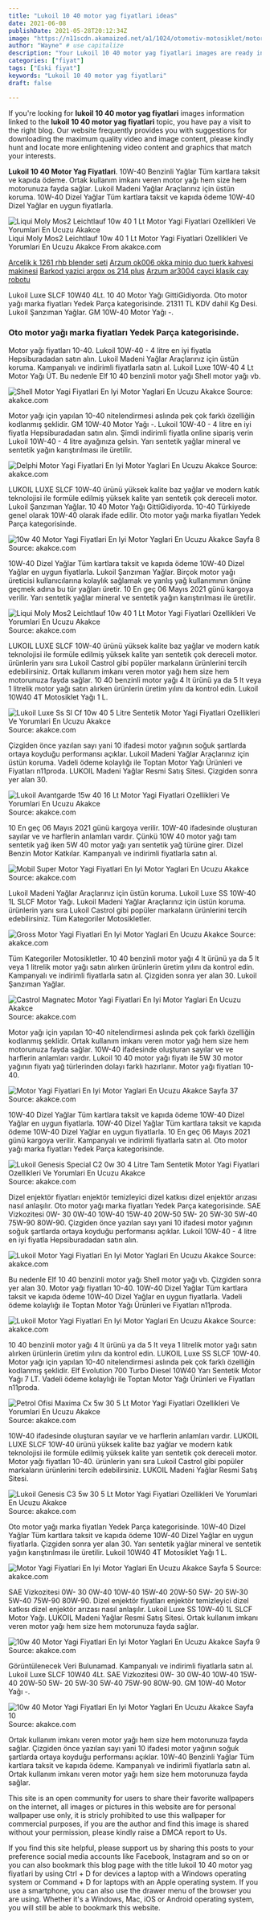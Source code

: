 ```yaml
---
title: "Lukoil 10 40 motor yag fiyatlari ideas"
date: 2021-06-08
publishDate: 2021-05-28T20:12:34Z
image: "https://n11scdn.akamaized.net/a1/1024/otomotiv-motosiklet/motor-yagi/mobil-super-2000-10w-40-motor-yagi-4-lt__0293508117855401.jpg"
author: "Wayne" # use capitalize
description: "Your Lukoil 10 40 motor yag fiyatlari images are ready in this website. Lukoil 10 40 motor yag fiyatlari are a topic that is being searched for and liked by netizens today. You can Get the Lukoil 10 40 motor yag fiyatlari files here. Download all royalty-free vectors."
categories: ["fiyat"]
tags: ["Eski fiyat"]
keywords: "Lukoil 10 40 motor yag fiyatlari"
draft: false

---
```


If you're looking for **lukoil 10 40 motor yag fiyatlari** images information linked to the **lukoil 10 40 motor yag fiyatlari** topic, you have pay a visit to the right  blog.  Our website frequently  provides you with  suggestions  for downloading  the maximum  quality video and image  content, please kindly hunt and locate more enlightening video content and graphics  that match your interests.

**Lukoil 10 40 Motor Yag Fiyatlari**. 10W-40 Benzinli Yağlar Tüm kartlara taksit ve kapıda ödeme. Ortak kullanım imkanı veren motor yağı hem size hem motorunuza fayda sağlar. Lukoil Madeni Yağlar Araçlarınız için üstün koruma. 10W-40 Dizel Yağlar Tüm kartlara taksit ve kapıda ödeme 10W-40 Dizel Yağlar en uygun fiyatlarla.

![Liqui Moly Mos2 Leichtlauf 10w 40 1 Lt Motor Yagi Fiyatlari Ozellikleri Ve Yorumlari En Ucuzu Akakce](https://cdn.akakce.com/liqui-moly/liqui-moly-mos2-leichtlauf-10w-40-1-lt-z.jpg "Liqui Moly Mos2 Leichtlauf 10w 40 1 Lt Motor Yagi Fiyatlari Ozellikleri Ve Yorumlari En Ucuzu Akakce")
Liqui Moly Mos2 Leichtlauf 10w 40 1 Lt Motor Yagi Fiyatlari Ozellikleri Ve Yorumlari En Ucuzu Akakce From akakce.com

[Arcelik k 1261 rhb blender seti](/arcelik-k-1261-rhb-blender-seti/)
[Arzum ok006 okka minio duo tuerk kahvesi makinesi](/arzum-ok006-okka-minio-duo-tuerk-kahvesi-makinesi/)
[Barkod yazici argox os 214 plus](/barkod-yazici-argox-os-214-plus/)
[Arzum ar3004 cayci klasik cay robotu](/arzum-ar3004-cayci-klasik-cay-robotu/)

Lukoil Luxe SLCF 10W40 4Lt. 10 40 Motor Yağı GittiGidiyorda. Oto motor yağı marka fiyatları Yedek Parça kategorisinde. 21311 TL KDV dahil Kg Desi. Lukoil Şanzıman Yağlar. GM 10W-40 Motor Yağı -.

### Oto motor yağı marka fiyatları Yedek Parça kategorisinde.

Motor yağı fiyatları 10-40. Lukoil 10W-40 - 4 litre en iyi fiyatla Hepsiburadadan satın alın. Lukoil Madeni Yağlar Araçlarınız için üstün koruma. Kampanyalı ve indirimli fiyatlarla satın al. Lukoil Luxe 10W-40 4 Lt Motor Yağı ÜT. Bu nedenle Elf 10 40 benzinli motor yağı Shell motor yağı vb.


![Shell Motor Yagi Fiyatlari En Iyi Motor Yaglari En Ucuzu Akakce](https://iis-akakce.akamaized.net/p.x?%2F%2Fmcdn01%2Egittigidiyor%2Enet%2F52291%2F522911041%5F0%2Ejpg "Shell Motor Yagi Fiyatlari En Iyi Motor Yaglari En Ucuzu Akakce")
Source: akakce.com

Motor yağı için yapılan 10-40 nitelendirmesi aslında pek çok farklı özelliğin kodlanmış şeklidir. GM 10W-40 Motor Yağı -. Lukoil 10W-40 - 4 litre en iyi fiyatla Hepsiburadadan satın alın. Şimdi indirimli fiyatla online sipariş verin Lukoil 10W-40 - 4 litre ayağınıza gelsin. Yarı sentetik yağlar mineral ve sentetik yağın karıştırılması ile üretilir.

![Delphi Motor Yagi Fiyatlari En Iyi Motor Yaglari En Ucuzu Akakce](https://n11scdn.akamaized.net/a1/1024/otomotiv-motosiklet/oem-yedek-parca/delphi-just-power-20w-50-4-lt-motor-yagi__0749526640018890.jpg "Delphi Motor Yagi Fiyatlari En Iyi Motor Yaglari En Ucuzu Akakce")
Source: akakce.com

LUKOIL LUXE SLCF 10W-40 ürünü yüksek kalite baz yağlar ve modern katık teknolojisi ile formüle edilmiş yüksek kalite yarı sentetik çok dereceli motor. Lukoil Şanzıman Yağlar. 10 40 Motor Yağı GittiGidiyorda. 10-40 Türkiyede genel olarak 10W-40 olarak ifade edilir. Oto motor yağı marka fiyatları Yedek Parça kategorisinde.

![10w 40 Motor Yagi Fiyatlari En Iyi Motor Yaglari En Ucuzu Akakce Sayfa 8](https://iis-akakce.akamaized.net/p.x?%2F%2Fmcdn01%2Egittigidiyor%2Enet%2F59427%2F594275310%5F0%2Ejpg "10w 40 Motor Yagi Fiyatlari En Iyi Motor Yaglari En Ucuzu Akakce Sayfa 8")
Source: akakce.com

10W-40 Dizel Yağlar Tüm kartlara taksit ve kapıda ödeme 10W-40 Dizel Yağlar en uygun fiyatlarla. Lukoil Şanzıman Yağlar. Birçok motor yağı üreticisi kullanıcılarına kolaylık sağlamak ve yanlış yağ kullanımının önüne geçmek adına bu tür yağları üretir. 10 En geç 06 Mayıs 2021 günü kargoya verilir. Yarı sentetik yağlar mineral ve sentetik yağın karıştırılması ile üretilir.

![Liqui Moly Mos2 Leichtlauf 10w 40 1 Lt Motor Yagi Fiyatlari Ozellikleri Ve Yorumlari En Ucuzu Akakce](https://cdn.akakce.com/liqui-moly/liqui-moly-mos2-leichtlauf-10w-40-1-lt-z.jpg "Liqui Moly Mos2 Leichtlauf 10w 40 1 Lt Motor Yagi Fiyatlari Ozellikleri Ve Yorumlari En Ucuzu Akakce")
Source: akakce.com

LUKOIL LUXE SLCF 10W-40 ürünü yüksek kalite baz yağlar ve modern katık teknolojisi ile formüle edilmiş yüksek kalite yarı sentetik çok dereceli motor. ürünlerin yanı sıra Lukoil Castrol gibi popüler markaların ürünlerini tercih edebilirsiniz. Ortak kullanım imkanı veren motor yağı hem size hem motorunuza fayda sağlar. 10 40 benzinli motor yağı 4 lt ürünü ya da 5 lt veya 1 litrelik motor yağı satın alırken ürünlerin üretim yılını da kontrol edin. Lukoil 10W40 4T Motosiklet Yağı 1 L.

![Lukoil Luxe Ss Sl Cf 10w 40 5 Litre Sentetik Motor Yagi Fiyatlari Ozellikleri Ve Yorumlari En Ucuzu Akakce](https://iis-akakce.akamaized.net/p.z?%2F%2Fproductimages%2Ehepsiburada%2Enet%2Fs%2F52%2F600%2F11118468366386%2Ejpg "Lukoil Luxe Ss Sl Cf 10w 40 5 Litre Sentetik Motor Yagi Fiyatlari Ozellikleri Ve Yorumlari En Ucuzu Akakce")
Source: akakce.com

Çizgiden önce yazılan sayı yani 10 ifadesi motor yağının soğuk şartlarda ortaya koyduğu performansı açıklar. Lukoil Madeni Yağlar Araçlarınız için üstün koruma. Vadeli ödeme kolaylığı ile Toptan Motor Yağı Ürünleri ve Fiyatları n11proda. LUKOIL Madeni Yağlar Resmi Satış Sitesi. Çizgiden sonra yer alan 30.

![Lukoil Avantgarde 15w 40 16 Lt Motor Yagi Fiyatlari Ozellikleri Ve Yorumlari En Ucuzu Akakce](https://iis-akakce.akamaized.net/p.z?%2F%2Fst2%2Emyideasoft%2Ecom%2Fshop%2Fur%2F92%2Fmyassets%2Fproducts%2F150%2F1540%2Ejpg%3Frevision%3D1459954582 "Lukoil Avantgarde 15w 40 16 Lt Motor Yagi Fiyatlari Ozellikleri Ve Yorumlari En Ucuzu Akakce")
Source: akakce.com

10 En geç 06 Mayıs 2021 günü kargoya verilir. 10W-40 ifadesinde oluşturan sayılar ve ve harflerin anlamları vardır. Çünkü 10W 40 motor yağı tam sentetik yağ iken 5W 40 motor yağı yarı sentetik yağ türüne girer. Dizel Benzin Motor Katkılar. Kampanyalı ve indirimli fiyatlarla satın al.

![Mobil Super Motor Yagi Fiyatlari En Iyi Motor Yaglari En Ucuzu Akakce](https://cdn.akakce.com/mobil/mobil-super-2000-x1-10w-40-4-lt-x.jpg "Mobil Super Motor Yagi Fiyatlari En Iyi Motor Yaglari En Ucuzu Akakce")
Source: akakce.com

Lukoil Madeni Yağlar Araçlarınız için üstün koruma. Lukoil Luxe SS 10W-40 1L SLCF Motor Yağı. Lukoil Madeni Yağlar Araçlarınız için üstün koruma. ürünlerin yanı sıra Lukoil Castrol gibi popüler markaların ürünlerini tercih edebilirsiniz. Tüm Kategoriler Motosikletler.

![Gross Motor Yagi Fiyatlari En Iyi Motor Yaglari En Ucuzu Akakce](https://n11scdn.akamaized.net/a1/1024/otomotiv-motosiklet/motor-yagi/gross-becher-10w40-motor-yagi-4-litre__0297906634479690.jpeg "Gross Motor Yagi Fiyatlari En Iyi Motor Yaglari En Ucuzu Akakce")
Source: akakce.com

Tüm Kategoriler Motosikletler. 10 40 benzinli motor yağı 4 lt ürünü ya da 5 lt veya 1 litrelik motor yağı satın alırken ürünlerin üretim yılını da kontrol edin. Kampanyalı ve indirimli fiyatlarla satın al. Çizgiden sonra yer alan 30. Lukoil Şanzıman Yağlar.

![Castrol Magnatec Motor Yagi Fiyatlari En Iyi Motor Yaglari En Ucuzu Akakce](https://cdn.akakce.com/castrol/castrol-magnatec-stop-start-5w-30-a5-4-lt-x.jpg "Castrol Magnatec Motor Yagi Fiyatlari En Iyi Motor Yaglari En Ucuzu Akakce")
Source: akakce.com

Motor yağı için yapılan 10-40 nitelendirmesi aslında pek çok farklı özelliğin kodlanmış şeklidir. Ortak kullanım imkanı veren motor yağı hem size hem motorunuza fayda sağlar. 10W-40 ifadesinde oluşturan sayılar ve ve harflerin anlamları vardır. Lukoil 10 40 motor yağı fiyatı ile 5W 30 motor yağının fiyatı yağ türlerinden dolayı farklı hazırlanır. Motor yağı fiyatları 10-40.

![Motor Yagi Fiyatlari En Iyi Motor Yaglari En Ucuzu Akakce Sayfa 37](https://cdn.akakce.com/lubex/lubex-syn-5w-40-4-lt-x.jpg "Motor Yagi Fiyatlari En Iyi Motor Yaglari En Ucuzu Akakce Sayfa 37")
Source: akakce.com

10W-40 Dizel Yağlar Tüm kartlara taksit ve kapıda ödeme 10W-40 Dizel Yağlar en uygun fiyatlarla. 10W-40 Dizel Yağlar Tüm kartlara taksit ve kapıda ödeme 10W-40 Dizel Yağlar en uygun fiyatlarla. 10 En geç 06 Mayıs 2021 günü kargoya verilir. Kampanyalı ve indirimli fiyatlarla satın al. Oto motor yağı marka fiyatları Yedek Parça kategorisinde.

![Lukoil Genesis Special C2 0w 30 4 Litre Tam Sentetik Motor Yagi Fiyatlari Ozellikleri Ve Yorumlari En Ucuzu Akakce](https://iis-akakce.akamaized.net/p.z?%2F%2Fproductimages%2Ehepsiburada%2Enet%2Fs%2F52%2F600%2F11118468399154%2Ejpg "Lukoil Genesis Special C2 0w 30 4 Litre Tam Sentetik Motor Yagi Fiyatlari Ozellikleri Ve Yorumlari En Ucuzu Akakce")
Source: akakce.com

Dizel enjektör fiyatları enjektör temizleyici dizel katkısı dizel enjektör arızası nasıl anlaşılır. Oto motor yağı marka fiyatları Yedek Parça kategorisinde. SAE Vizkozitesi 0W- 30 0W-40 10W-40 15W-40 20W-50 5W- 20 5W-30 5W-40 75W-90 80W-90. Çizgiden önce yazılan sayı yani 10 ifadesi motor yağının soğuk şartlarda ortaya koyduğu performansı açıklar. Lukoil 10W-40 - 4 litre en iyi fiyatla Hepsiburadadan satın alın.

![Lukoil Motor Yagi Fiyatlari En Iyi Motor Yaglari En Ucuzu Akakce](https://cdn.akakce.com/lukoil/lukoil-genesis-c3-5w-30-5-lt-x.jpg "Lukoil Motor Yagi Fiyatlari En Iyi Motor Yaglari En Ucuzu Akakce")
Source: akakce.com

Bu nedenle Elf 10 40 benzinli motor yağı Shell motor yağı vb. Çizgiden sonra yer alan 30. Motor yağı fiyatları 10-40. 10W-40 Dizel Yağlar Tüm kartlara taksit ve kapıda ödeme 10W-40 Dizel Yağlar en uygun fiyatlarla. Vadeli ödeme kolaylığı ile Toptan Motor Yağı Ürünleri ve Fiyatları n11proda.

![Lukoil Motor Yagi Fiyatlari En Iyi Motor Yaglari En Ucuzu Akakce](https://n11scdn.akamaized.net/a1/1024/otomotiv-motosiklet/motor-yagi/lukoil-luxe-5w-30-4lt__0862768803346090.jpg "Lukoil Motor Yagi Fiyatlari En Iyi Motor Yaglari En Ucuzu Akakce")
Source: akakce.com

10 40 benzinli motor yağı 4 lt ürünü ya da 5 lt veya 1 litrelik motor yağı satın alırken ürünlerin üretim yılını da kontrol edin. LUKOIL Luxe SS SLCF 10W-40. Motor yağı için yapılan 10-40 nitelendirmesi aslında pek çok farklı özelliğin kodlanmış şeklidir. Elf Evolution 700 Turbo Diesel 10W40 Yarı Sentetik Motor Yağı 7 LT. Vadeli ödeme kolaylığı ile Toptan Motor Yağı Ürünleri ve Fiyatları n11proda.

![Petrol Ofisi Maxima Cx 5w 30 5 Lt Motor Yagi Fiyatlari Ozellikleri Ve Yorumlari En Ucuzu Akakce](https://cdn.akakce.com/petrol-ofisi/petrol-ofisi-maxima-cx-5w-30-5-lt-z.jpg "Petrol Ofisi Maxima Cx 5w 30 5 Lt Motor Yagi Fiyatlari Ozellikleri Ve Yorumlari En Ucuzu Akakce")
Source: akakce.com

10W-40 ifadesinde oluşturan sayılar ve ve harflerin anlamları vardır. LUKOIL LUXE SLCF 10W-40 ürünü yüksek kalite baz yağlar ve modern katık teknolojisi ile formüle edilmiş yüksek kalite yarı sentetik çok dereceli motor. Motor yağı fiyatları 10-40. ürünlerin yanı sıra Lukoil Castrol gibi popüler markaların ürünlerini tercih edebilirsiniz. LUKOIL Madeni Yağlar Resmi Satış Sitesi.

![Lukoil Genesis C3 5w 30 5 Lt Motor Yagi Fiyatlari Ozellikleri Ve Yorumlari En Ucuzu Akakce](https://cdn.akakce.com/lukoil/lukoil-genesis-c3-5w-30-5-lt-z.jpg "Lukoil Genesis C3 5w 30 5 Lt Motor Yagi Fiyatlari Ozellikleri Ve Yorumlari En Ucuzu Akakce")
Source: akakce.com

Oto motor yağı marka fiyatları Yedek Parça kategorisinde. 10W-40 Dizel Yağlar Tüm kartlara taksit ve kapıda ödeme 10W-40 Dizel Yağlar en uygun fiyatlarla. Çizgiden sonra yer alan 30. Yarı sentetik yağlar mineral ve sentetik yağın karıştırılması ile üretilir. Lukoil 10W40 4T Motosiklet Yağı 1 L.

![Motor Yagi Fiyatlari En Iyi Motor Yaglari En Ucuzu Akakce Sayfa 5](https://cdn.akakce.com/shell/shell-helix-ultra-pro-af-5w-30-7-lt-x.jpg "Motor Yagi Fiyatlari En Iyi Motor Yaglari En Ucuzu Akakce Sayfa 5")
Source: akakce.com

SAE Vizkozitesi 0W- 30 0W-40 10W-40 15W-40 20W-50 5W- 20 5W-30 5W-40 75W-90 80W-90. Dizel enjektör fiyatları enjektör temizleyici dizel katkısı dizel enjektör arızası nasıl anlaşılır. Lukoil Luxe SS 10W-40 1L SLCF Motor Yağı. LUKOIL Madeni Yağlar Resmi Satış Sitesi. Ortak kullanım imkanı veren motor yağı hem size hem motorunuza fayda sağlar.

![10w 40 Motor Yagi Fiyatlari En Iyi Motor Yaglari En Ucuzu Akakce Sayfa 9](https://cdn.akakce.com/iv/10022/765/765093753x.jpg "10w 40 Motor Yagi Fiyatlari En Iyi Motor Yaglari En Ucuzu Akakce Sayfa 9")
Source: akakce.com

Görüntülenecek Veri Bulunamad. Kampanyalı ve indirimli fiyatlarla satın al. Lukoil Luxe SLCF 10W40 4Lt. SAE Vizkozitesi 0W- 30 0W-40 10W-40 15W-40 20W-50 5W- 20 5W-30 5W-40 75W-90 80W-90. GM 10W-40 Motor Yağı -.

![10w 40 Motor Yagi Fiyatlari En Iyi Motor Yaglari En Ucuzu Akakce Sayfa 10](https://n11scdn.akamaized.net/a1/1024/otomotiv-motosiklet/motor-yagi/mobil-super-2000-10w-40-motor-yagi-4-lt__0293508117855401.jpg "10w 40 Motor Yagi Fiyatlari En Iyi Motor Yaglari En Ucuzu Akakce Sayfa 10")
Source: akakce.com

Ortak kullanım imkanı veren motor yağı hem size hem motorunuza fayda sağlar. Çizgiden önce yazılan sayı yani 10 ifadesi motor yağının soğuk şartlarda ortaya koyduğu performansı açıklar. 10W-40 Benzinli Yağlar Tüm kartlara taksit ve kapıda ödeme. Kampanyalı ve indirimli fiyatlarla satın al. Ortak kullanım imkanı veren motor yağı hem size hem motorunuza fayda sağlar.

This site is an open community for users to share their favorite wallpapers on the internet, all images or pictures in this website are for personal wallpaper use only, it is stricly prohibited to use this wallpaper for commercial purposes, if you are the author and find this image is shared without your permission, please kindly raise a DMCA report to Us.

If you find this site helpful, please support us by sharing this posts to your preference social media accounts like Facebook, Instagram and so on or you can also bookmark this blog page with the title lukoil 10 40 motor yag fiyatlari by using Ctrl + D for devices a laptop with a Windows operating system or Command + D for laptops with an Apple operating system. If you use a smartphone, you can also use the drawer menu of the browser you are using. Whether it's a Windows, Mac, iOS or Android operating system, you will still be able to bookmark this website.
